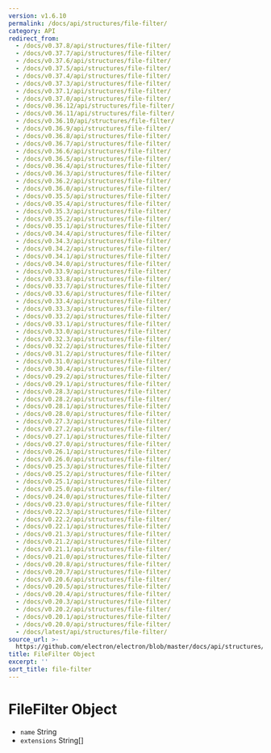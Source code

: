 ```yaml
---
version: v1.6.10
permalink: /docs/api/structures/file-filter/
category: API
redirect_from:
  - /docs/v0.37.8/api/structures/file-filter/
  - /docs/v0.37.7/api/structures/file-filter/
  - /docs/v0.37.6/api/structures/file-filter/
  - /docs/v0.37.5/api/structures/file-filter/
  - /docs/v0.37.4/api/structures/file-filter/
  - /docs/v0.37.3/api/structures/file-filter/
  - /docs/v0.37.1/api/structures/file-filter/
  - /docs/v0.37.0/api/structures/file-filter/
  - /docs/v0.36.12/api/structures/file-filter/
  - /docs/v0.36.11/api/structures/file-filter/
  - /docs/v0.36.10/api/structures/file-filter/
  - /docs/v0.36.9/api/structures/file-filter/
  - /docs/v0.36.8/api/structures/file-filter/
  - /docs/v0.36.7/api/structures/file-filter/
  - /docs/v0.36.6/api/structures/file-filter/
  - /docs/v0.36.5/api/structures/file-filter/
  - /docs/v0.36.4/api/structures/file-filter/
  - /docs/v0.36.3/api/structures/file-filter/
  - /docs/v0.36.2/api/structures/file-filter/
  - /docs/v0.36.0/api/structures/file-filter/
  - /docs/v0.35.5/api/structures/file-filter/
  - /docs/v0.35.4/api/structures/file-filter/
  - /docs/v0.35.3/api/structures/file-filter/
  - /docs/v0.35.2/api/structures/file-filter/
  - /docs/v0.35.1/api/structures/file-filter/
  - /docs/v0.34.4/api/structures/file-filter/
  - /docs/v0.34.3/api/structures/file-filter/
  - /docs/v0.34.2/api/structures/file-filter/
  - /docs/v0.34.1/api/structures/file-filter/
  - /docs/v0.34.0/api/structures/file-filter/
  - /docs/v0.33.9/api/structures/file-filter/
  - /docs/v0.33.8/api/structures/file-filter/
  - /docs/v0.33.7/api/structures/file-filter/
  - /docs/v0.33.6/api/structures/file-filter/
  - /docs/v0.33.4/api/structures/file-filter/
  - /docs/v0.33.3/api/structures/file-filter/
  - /docs/v0.33.2/api/structures/file-filter/
  - /docs/v0.33.1/api/structures/file-filter/
  - /docs/v0.33.0/api/structures/file-filter/
  - /docs/v0.32.3/api/structures/file-filter/
  - /docs/v0.32.2/api/structures/file-filter/
  - /docs/v0.31.2/api/structures/file-filter/
  - /docs/v0.31.0/api/structures/file-filter/
  - /docs/v0.30.4/api/structures/file-filter/
  - /docs/v0.29.2/api/structures/file-filter/
  - /docs/v0.29.1/api/structures/file-filter/
  - /docs/v0.28.3/api/structures/file-filter/
  - /docs/v0.28.2/api/structures/file-filter/
  - /docs/v0.28.1/api/structures/file-filter/
  - /docs/v0.28.0/api/structures/file-filter/
  - /docs/v0.27.3/api/structures/file-filter/
  - /docs/v0.27.2/api/structures/file-filter/
  - /docs/v0.27.1/api/structures/file-filter/
  - /docs/v0.27.0/api/structures/file-filter/
  - /docs/v0.26.1/api/structures/file-filter/
  - /docs/v0.26.0/api/structures/file-filter/
  - /docs/v0.25.3/api/structures/file-filter/
  - /docs/v0.25.2/api/structures/file-filter/
  - /docs/v0.25.1/api/structures/file-filter/
  - /docs/v0.25.0/api/structures/file-filter/
  - /docs/v0.24.0/api/structures/file-filter/
  - /docs/v0.23.0/api/structures/file-filter/
  - /docs/v0.22.3/api/structures/file-filter/
  - /docs/v0.22.2/api/structures/file-filter/
  - /docs/v0.22.1/api/structures/file-filter/
  - /docs/v0.21.3/api/structures/file-filter/
  - /docs/v0.21.2/api/structures/file-filter/
  - /docs/v0.21.1/api/structures/file-filter/
  - /docs/v0.21.0/api/structures/file-filter/
  - /docs/v0.20.8/api/structures/file-filter/
  - /docs/v0.20.7/api/structures/file-filter/
  - /docs/v0.20.6/api/structures/file-filter/
  - /docs/v0.20.5/api/structures/file-filter/
  - /docs/v0.20.4/api/structures/file-filter/
  - /docs/v0.20.3/api/structures/file-filter/
  - /docs/v0.20.2/api/structures/file-filter/
  - /docs/v0.20.1/api/structures/file-filter/
  - /docs/v0.20.0/api/structures/file-filter/
  - /docs/latest/api/structures/file-filter/
source_url: >-
  https://github.com/electron/electron/blob/master/docs/api/structures/file-filter.md
title: FileFilter Object
excerpt: ''
sort_title: file-filter
---
```




<!--


                                      ::::
                                    :o+//+o:
                                    +o    oo-
                                    :o+//oo/+o/
                                      -::-   -oo:
                                               /s/
                      -::::::::-                :s/  :::--
                  :+oo+////////+:        -:/+oo/ :s:-///++oo+:
                /o+:                -/+oo+/:-     +o-      -:+o:
               /s:              -:+o+/:           -o+         :s/
              -s/            -/oo/:                /s-         +s-
              -s/         -/oo/-                   -s/         /s-
               oo       :+o/-                       oo         oo
               -s/    :oo/                          /s-       /s-
                :s/ :oo:              -::-          /s-      /s:
                  -+o/               /ssss/         :s:    -+o-
                 :o+--               /ssss/         :s:   :o+-
                :s/  +o:              -::-          /s-   --
               -s/    :+o/-                         /s-
               oo       -+o+-                       oo
              -s/         -/oo/-                   -s/
             -+soo+:         -/oo/:                /s-      /oooo+-
             o+   :s:           -:+o+/:-          -o+      /s:  -oo
             oo:--/s:       ::      -:+oo+/:-     -/-      /s/--:o+
              :+++/-        :s:          -:/+ooo++//////++oo//+o+:
                             /s:                --::::::--
                              /s/              /s-
                               :oo:          :oo:
                                 /oo/-    -/oo/
                                   -/+oooo+/-





                   _______  _______  _______  _______  __
                  |       ||       ||       ||       ||  |
                  |  _____||_     _||   _   ||    _  ||  |
                  | |_____   |   |  |  | |  ||   |_| ||  |
                  |_____  |  |   |  |  |_|  ||    ___||__|
                   _____| |  |   |  |       ||   |     __
                  |_______|  |___|  |_______||___|    |__|


    This file is generated automatically, so it should not be edited.

    To make changes, head over to the electron/electron repository:

    https://github.com/electron/electron/blob/master/docs/api/structures/file-filter.md

    Thanks!

-->
# FileFilter Object

*   `name` String
*   `extensions` String[]
